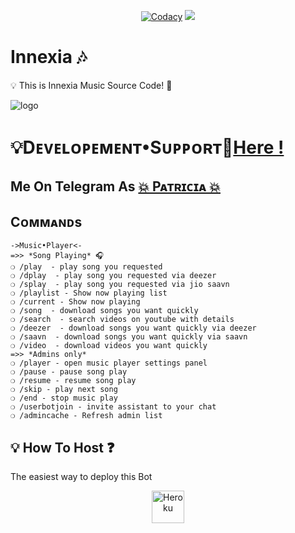 <p align="center">
    <a href="https://app.codacy.com/gh/DarkCybers/innexiaMusic/dashboard?branch=Legacy"> <img src="https://img.shields.io/codacy/grade/4d58f2a402b54aed8a7d95f7add45a81?color=cyan&logo=codacy&logoColor=white&style=for-the-badge" alt="Codacy" /></a>
    <a href="https://github.com/DarkCybers/innexiaMusic"> <img src="https://img.shields.io/github/repo-size/DarkCybers/innexiaMusic?color=cyan&logo=github&logoColor=white&style=for-the-badge" /></a>
</p>


# Innexia 🎶
💡 This is Innexia Music Source Code! 🤖 

![logo](https://telegra.ph/file/41a6e6349c8f61a0e8250.jpg)
#  💡Dᴇᴠᴇʟᴏᴩᴇᴍᴇɴᴛ•Sᴜᴩᴩᴏʀᴛ👥[Here !](https://t.me/SiderzChat)

## Me On Telegram As [💥 Pᴀᴛʀɪᴄɪᴀ 💥](https://t.me/InnexiaBot)

## Cᴏᴍᴍᴀɴᴅs
```
->Music•Player<-
=>> *Song Playing* 🎧 
❍ /play  - play song you requested
❍ /dplay  - play song you requested via deezer
❍ /splay  - play song you requested via jio saavn
❍ /playlist - Show now playing list
❍ /current - Show now playing
❍ /song  - download songs you want quickly
❍ /search  - search videos on youtube with details
❍ /deezer  - download songs you want quickly via deezer
❍ /saavn  - download songs you want quickly via saavn
❍ /video  - download videos you want quickly
=>> *Admins only*
❍ /player - open music player settings panel
❍ /pause - pause song play
❍ /resume - resume song play
❍ /skip - play next song
❍ /end - stop music play
❍ /userbotjoin - invite assistant to your chat
❍ /admincache - Refresh admin list

```


## 💡 How To Host ❓️
The easiest way to deploy this Bot
<p align="center"><a href="https://heroku.com/deploy?template=https://github.com/DarkCybers/innexiaMusic"><img align="center" alt="Heroku" width="52px" src="https://www.nicepng.com/png/full/223-2233246_heroku-logo-salesforce-heroku.png"></p>
 
